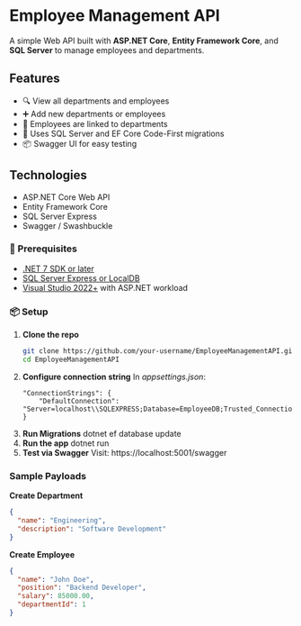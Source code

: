 ﻿# Employee Management API

A simple Web API built with **ASP.NET Core**, **Entity Framework Core**, and **SQL Server** to manage employees and departments.

## Features

- 🔍 View all departments and employees
- ➕ Add new departments or employees
- 🔗 Employees are linked to departments
- 🧱 Uses SQL Server and EF Core Code-First migrations
- 📦 Swagger UI for easy testing

## Technologies

- ASP.NET Core Web API
- Entity Framework Core
- SQL Server Express
- Swagger / Swashbuckle

### 🔧 Prerequisites

- [.NET 7 SDK or later](https://dotnet.microsoft.com/en-us/download)
- [SQL Server Express or LocalDB](https://learn.microsoft.com/en-us/sql/sql-server/editions-and-components-of-sql-server)
- [Visual Studio 2022+](https://visualstudio.microsoft.com/) with ASP.NET workload

### 📦 Setup

1. **Clone the repo**
   ```bash
   git clone https://github.com/your-username/EmployeeManagementAPI.git
   cd EmployeeManagementAPI
   ```
2.  **Configure connection string**
	In *appsettings.json*:
	```
	"ConnectionStrings": {
		"DefaultConnection": "Server=localhost\\SQLEXPRESS;Database=EmployeeDB;Trusted_Connection=True;TrustServerCertificate=True;"
	}
	```
3.  **Run Migrations**
	dotnet ef database update
4.  **Run the app**
	dotnet run
5.  **Test via Swagger**
	Visit: https://localhost:5001/swagger

### Sample Payloads
**Create Department**
```json
{
  "name": "Engineering",
  "description": "Software Development"
}

```

**Create Employee**
```json
{
  "name": "John Doe",
  "position": "Backend Developer",
  "salary": 85000.00,
  "departmentId": 1
}

```